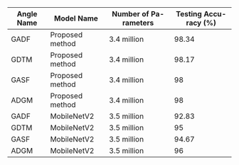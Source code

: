 | Angle Name   | Model Name      | Number of Pa- rameters   |   Testing Accu- racy (%) |
|--------------|-----------------|--------------------------|--------------------------|
| GADF         | Proposed method | 3.4 million              |                    98.34 |
| GDTM         | Proposed method | 3.4 million              |                    98.17 |
| GASF         | Proposed method | 3.4 million              |                    98    |
| ADGM         | Proposed method | 3.4 million              |                    98    |
| GADF         | MobileNetV2     | 3.5 million              |                    92.83 |
| GDTM         | MobileNetV2     | 3.5 million              |                    95    |
| GASF         | MobileNetV2     | 3.5 million              |                    94.67 |
| ADGM         | MobileNetV2     | 3.5 million              |                    96    |